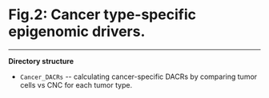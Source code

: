 # Fig.2: Cancer type-specific epigenomic drivers.

---

**Directory structure**

* `Cancer_DACRs` -- calculating cancer-specific DACRs by comparing tumor cells vs CNC for each tumor type.